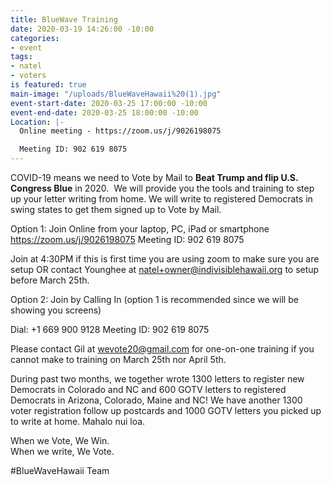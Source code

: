 ```yaml
---
title: BlueWave Training
date: 2020-03-19 14:26:00 -10:00
categories:
- event
tags:
- natel
- voters
is featured: true
main-image: "/uploads/BlueWaveHawaii%20(1).jpg"
event-start-date: 2020-03-25 17:00:00 -10:00
event-end-date: 2020-03-25 18:00:00 -10:00
Location: |-
  Online meeting - https://zoom.us/j/9026198075

  Meeting ID: 902 619 8075
---
```


COVID-19 means we need to Vote by Mail to **Beat Trump and flip U.S. Congress Blue** in 2020.  We will provide you the tools and training to step up your letter writing from home. We will write to registered Democrats in swing states to get them signed up to Vote by Mail.  

Option 1: Join Online from your laptop, PC, iPad or smartphone 
https://zoom.us/j/9026198075
Meeting ID: 902 619 8075

Join at 4:30PM if this is first time you are using zoom to make sure you are setup OR contact Younghee at natel+owner@indivisiblehawaii.org to setup before March 25th.  

Option 2: Join by Calling In (option 1 is recommended since we will be showing you screens)

Dial: +1 669 900 9128 
Meeting ID: 902 619 8075

Please contact Gil at wevote20@gmail.com for one-on-one training if you cannot make to training on March 25th nor April 5th.

During past two months, we together wrote 1300 letters to register new Democrats in Colorado and NC and 600 GOTV letters to registered Democrats in Arizona, Colorado, Maine and NC!  We have another 1300 voter registration follow up postcards and 1000 GOTV letters you picked up to write at home.  Mahalo nui loa.

When we Vote, We Win.  
When we write, We Vote. 

#BlueWaveHawaii Team
